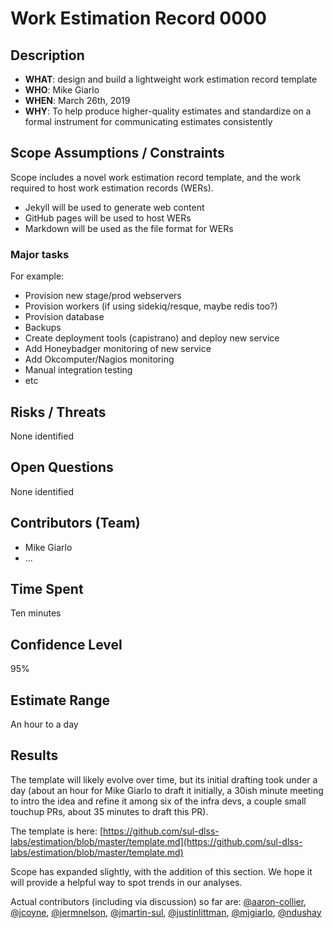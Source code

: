 # Work Estimation Record 0000

## Description

* **WHAT**: design and build a lightweight work estimation record template
* **WHO**: Mike Giarlo
* **WHEN**: March 26th, 2019
* **WHY**: To help produce higher-quality estimates and standardize on a formal instrument for communicating estimates consistently

## Scope Assumptions / Constraints

Scope includes a novel work estimation record template, and the work required to host work estimation records (WERs).

* Jekyll will be used to generate web content
* GitHub pages will be used to host WERs
* Markdown will be used as the file format for WERs

### Major tasks

For example:

* Provision new stage/prod webservers
* Provision workers (if using sidekiq/resque, maybe redis too?)
* Provision database
* Backups
* Create deployment tools (capistrano) and deploy new service
* Add Honeybadger monitoring of new service
* Add Okcomputer/Nagios monitoring
* Manual integration testing
* etc

## Risks / Threats

None identified

## Open Questions

None identified

## Contributors (Team)

* Mike Giarlo
* ...

## Time Spent

Ten minutes

## Confidence Level

95%

## Estimate Range

An hour to a day

## Results

The template will likely evolve over time, but its initial drafting took under a day (about an hour for Mike Giarlo to draft it initially, a 30ish minute meeting to intro the idea and refine it among six of the infra devs, a couple small touchup PRs, about 35 minutes to draft this PR).

The template is here: [https://github.com/sul-dlss-labs/estimation/blob/master/template.md](https://github.com/sul-dlss-labs/estimation/blob/master/template.md)

Scope has expanded slightly, with the addition of this section. We hope it will provide a helpful way to spot trends in our analyses.

Actual contributors (including via discussion) so far are: [@aaron-collier](https://github.com/aaron-collier), [@jcoyne](https://github.com/jcoyne), [@jermnelson](https://github.com/jermnelson), [@jmartin-sul](https://github.com/jmartin-sul), [@justinlittman](https://github.com/justinlittman), [@mjgiarlo](https://github.com/mjgiarlo), [@ndushay](https://github.com/ndushay)
